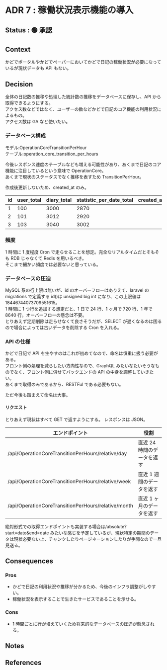 # ADR 7 : 稼働状況表示機能の導入

<!-- ADR ナンバー : タイトル -->

## Status : 🟢 承認

<!--
※ここから選んでステータスの横に貼っ付ける
🟡提案
🟢承認
🔴廃止
-->

## Context

<!--
問題の背景や定義
事実だけを描く
-->

かどでポータルやかどでペーパーにおいてかどで日記の稼働状況が必要になっているが現状データも API もない。

## Decision

<!-- 提案、すること -->

全体の日記数の推移や処理した統計数の推移をデータベースに保存し、API から取得できるようにする。  
アクセス数などではなく、ユーザーの数などかどで日記のコア機能の利用状況によるもの。  
アクセス数は GA など使いたい。

### データベース構成

モデル:OperationCoreTransitionPerHour  
テーブル:operation_core_transition_per_hours

今後レスポンス速度のテーブルなども増える可能性があり、あくまで日記のコア機能に注目しているという意味で OperationCore。  
あくまで現状のステータスでなく推移を表すため TransitionPerHour。

作成後更新しないため、created_at のみ。

| id  | user_total | diary_total | statistic_per_date_total | created_at |
| --- | ---------- | ----------- | ------------------------ | ---------- |
| 1   | 100        | 3000        | 2870                     |            |
| 2   | 101        | 3012        | 2920                     |            |
| 3   | 103        | 3040        | 3002                     |            |

### 頻度

1 時間に 1 度程度 Cron で走らせることを想定。完全なリアルタイムだとそもそも RDB じゃなくて Redis を用いるべき。  
そこまで細かい頻度では必要ないと思っている。

### データベースの圧迫

MySQL 系の行上限は無いが、id のオーバーフローはありえて、laravel の migrations で定義する id()は unsigned big int になり、この上限値は 18446744073709551615。  
1 時間に 1 つ行を追加する想定だと、1 日で 24 行、1 ヶ月で 720 行、1 年で 8640 行。オーバーフローの懸念は不要。  
とりあえず定期削除は走らせなくて良さそうだが、SELECT が遅くなるのは困るので場合によっては古いデータを削除する Cron を入れる。

### API の仕様

かどで日記で API を生やすのはこれが初めてなので、命名は慎重に扱う必要がある。  
フロント側の処理を減らしたい方向性なので、GraphQL みたいなたいそうなものでなく、フロント側に併せてバックエンドの API の中身を調整していきたい。  
あくまで取得のみであるから、RESTFul である必要もない。

ただ今後も踏まえて命名は大事。

#### リクエスト

とりあえず現状はすべて GET で返すようにする。
レスポンスは JSON。

| エンドポイント                                      | 役割                       |
| --------------------------------------------------- | -------------------------- |
| /api/OperationCoreTransitionPerHours/relative/day   | 直近 24 時間のデータを返す |
| /api/OperationCoreTransitionPerHours/relative/week  | 直近 1 週間のデータを返す  |
| /api/OperationCoreTransitionPerHours/relative/month | 直近 1 ヶ月のデータを返す  |

絶対形式での取得エンドポイントも実装する場合は/absolute?start=date&end=date みたいな感じを予定しているが、現状特定の期間のデータは現状必要ない上、チャンクしたりページネーションしたりが手間なので一旦見送る。

## Consequences

<!-- Decisionによって得られるもの -->

### Pros

-   かどで日記の利用状況や推移が分かるため、今後のインフラ調整がしやすい。
-   稼働状況を表示することで生きたサービスであることを示せる。

### Cons

-   1 時間ごとに行が増えていくため将来的なデータベースの圧迫が懸念される。

## Notes

## References
